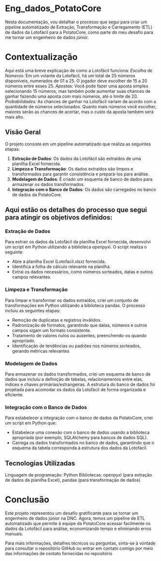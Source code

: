 # Eng_dados_PotatoCore
Nesta documentação, vou detalhar o processo que segui para criar um pipeline automatizado de Extração, Transformação e Carregamento (ETL) de dados da Lotofácil para a PotatoCore, como parte do meu desafio para me tornar um engenheiro de dados júnior.

# Contextualização
Aqui está uma breve explicação de como a Lotofácil funciona:
*Escolha de Números:* Em um volante da Lotofácil, há um total de 25 números disponíveis, numerados de 01 a 25. O jogador deve escolher de 15 a 20 números entre esses 25.
*Apostas:* Você pode fazer uma aposta simples selecionando 15 números, mas também pode aumentar suas chances de ganhar fazendo uma aposta com mais números, até o limite de 20.
*Probabilidades:* As chances de ganhar na Lotofácil variam de acordo com a quantidade de números selecionados. Quanto mais números você escolher, maiores serão as chances de acertar, mas o custo da aposta também será mais alto.
## Visão Geral

O projeto consiste em um pipeline automatizado que realiza as seguintes etapas:

1. **Extração de Dados**: Os dados da Lotofácil são extraídos de uma planilha Excel fornecida.
2. **Limpeza e Transformação**: Os dados extraídos são limpos e transformados para garantir consistência e prepará-los para análise.
3. **Modelagem de Dados**: É criado um esquema de banco de dados para armazenar os dados transformados.
4. **Integração com o Banco de Dados**: Os dados são carregados no banco de dados da PotatoCore.

## Aqui estão os detalhes do processo que segui para atingir os objetivos definidos:

### Extração de Dados
Para extrair os dados da Lotofácil da planilha Excel fornecida, desenvolvi um script em Python utilizando a biblioteca openpyxl. O script realiza o seguinte:

- Abre a planilha Excel (Lotofacil.xlsx) fornecida.
- Identifica a folha de cálculo relevante na planilha.
- Extrai os dados necessários, como números sorteados, datas e outros campos relevantes.

### Limpeza e Transformação
Para limpar e transformar os dados extraídos, criei um conjunto de transformações em Python utilizando a biblioteca pandas. O processo incluiu as seguintes etapas:

- Remoção de duplicatas e registros inválidos.
- Padronização de formatos, garantindo que datas, números e outros campos sigam um formato consistente.
- Tratamento de valores nulos ou ausentes, preenchendo-os quando apropriado.
- Identificação de tendências ou padrões nos números sorteados, gerando métricas relevantes

### Modelagem de Dados
Para armazenar os dados transformados, criei um esquema de banco de dados que incluiu a definição de tabelas, relacionamentos entre elas, índices e chaves primárias/estrangeiras. A estrutura do banco de dados foi projetada para acomodar os dados da Lotofácil de forma organizada e eficiente.

### Integração com o Banco de Dados
Para estabelecer a integração com o banco de dados da PotatoCore, criei um script em Python que:

- Estabelece uma conexão com o banco de dados usando a biblioteca apropriada (por exemplo, SQLAlchemy para bancos de dados SQL).
- Carrega os dados transformados no banco de dados, garantindo que o esquema da tabela corresponda à estrutura dos dados da Lotofácil.

## Tecnologias Utilizadas
Linguagem de programação: Python
Bibliotecas: openpyxl (para extração de dados da planilha Excel), pandas (para transformação de dados)

# Conclusão
Este projeto representou um desafio gratificante para se tornar um engenheiro de dados júnior na DNC. 
Agora, temos um pipeline de ETL automatizado que permite à equipe da PotatoCore acessar facilmente os dados da Lotofácil para análise, economizando tempo e eliminando erros manuais.

Para mais informações, detalhes técnicos ou perguntas, sinta-se à vontade para consultar o repositório GitHub ou entrar em contato comigo por meio das informações de contato fornecidas no repositório
